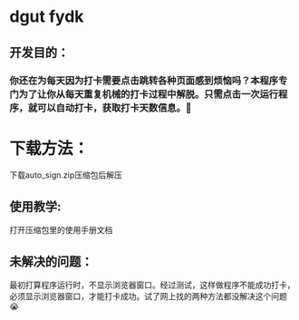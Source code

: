 # **dgut fydk**
## 开发目的：
### 你还在为每天因为打卡需要点击跳转各种页面感到烦恼吗？本程序专门为了让你从每天重复机械的打卡过程中解脱。只需点击一次运行程序，就可以自动打卡，获取打卡天数信息。🥰

# 下载方法：
下载auto_sign.zip压缩包后解压
## 使用教学:
打开压缩包里的使用手册文档
## 未解决的问题：
最初打算程序运行时，不显示浏览器窗口。经过测试，这样做程序不能成功打卡，必须显示浏览器窗口，才能打卡成功。试了网上找的两种方法都没解决这个问题😭





